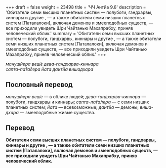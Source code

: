 +++
draft = false
weight = 23498
title = 'ЧЧ Антйа 9.8'
description = 'Обитатели семи высших планетных систем — полубоги, гандхарвы, киннары и другие , — а также обитатели семи низших планетных систем [Паталалоки], включая демонов и змееподобных существ, — все приходили увидеть Шри Чайтанью Махапрабху, приняв человеческий облик.'
summary = 'Обитатели семи высших планетных систем — полубоги, гандхарвы, киннары и другие , — а также обитатели семи низших планетных систем [Паталалоки], включая демонов и змееподобных существ, — все приходили увидеть Шри Чайтанью Махапрабху, приняв человеческий облик.'
+++

_манушйера веш́е дева-гандхарва-киннара  
сапта-па̄та̄лера йата даитйа вишадхара_

## Пословный перевод

_манушйера_ _веш́е_ — в облике людей; _дева_\-_гандхарва_\-_киннара_ — полубоги, гандхарвы и киннары; _сапта_\-_па̄та̄лера_ — с семи низших планетных систем; _йата_ — всевозможные; _даитйа_ — демоны; _виша_\-_дхара_ — змееподобные живые существа.

## Перевод

**Обитатели семи высших планетных систем — полубоги, гандхарвы, киннары и другие , — а также обитатели семи низших планетных систем \[Паталалоки\], включая демонов и змееподобных существ, — все приходили увидеть Шри Чайтанью Махапрабху, приняв человеческий облик.**
